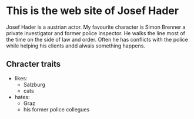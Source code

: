 # This is the web site of Josef Hader

Josef Hader is a austrian actor. My favourite character is Simon Brenner a private investigator and former police inspector. He walks the line most of the time on the side of law and order. Often he has conflicts with the police while helping his clients andd alwais something happens.

## Chracter traits
* likes: 
    * Salzburg
    * cats
* hates: 
    * Graz
    * his former police collegues
